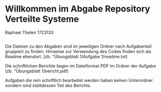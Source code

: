 # Willkommen im Abgabe Repository Verteilte Systeme

Raphael Thelen 1723133

##

Die Dateien zu den Abgaben sind im jeweiligen Ordner nach Aufgabenteil gruppiert zu finden. Hinweise zur Verwendung des Codes finden sich als Readme ebendort. (zb. "Übungsblatt 1/Aufgabe 1/readme.txt)

Die schriftlichen Berichte liegen im Dateiformat PDF im Ordner der Aufgabe (zb. "Übungsblatt 1/bericht.pdf)

Aufgaben die rein schriftlich bearbeitet werden haben keinen Unterordner sondern sind stattdessen Teil des Berichts.
